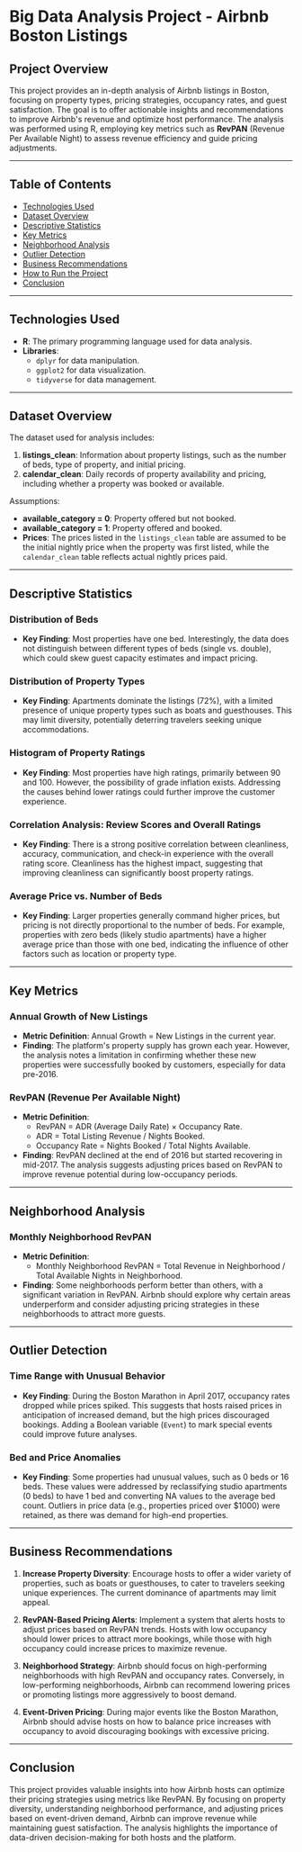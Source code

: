 # Big Data Analysis Project - Airbnb Boston Listings

## Project Overview

This project provides an in-depth analysis of Airbnb listings in Boston, focusing on property types, pricing strategies, occupancy rates, and guest satisfaction. The goal is to offer actionable insights and recommendations to improve Airbnb's revenue and optimize host performance. The analysis was performed using R, employing key metrics such as **RevPAN** (Revenue Per Available Night) to assess revenue efficiency and guide pricing adjustments.

---

## Table of Contents
- [Technologies Used](#technologies-used)
- [Dataset Overview](#dataset-overview)
- [Descriptive Statistics](#descriptive-statistics)
- [Key Metrics](#key-metrics)
- [Neighborhood Analysis](#neighborhood-analysis)
- [Outlier Detection](#outlier-detection)
- [Business Recommendations](#business-recommendations)
- [How to Run the Project](#how-to-run-the-project)
- [Conclusion](#conclusion)

---

## Technologies Used
- **R**: The primary programming language used for data analysis.
- **Libraries**: 
  - `dplyr` for data manipulation.
  - `ggplot2` for data visualization.
  - `tidyverse` for data management.

---

## Dataset Overview

The dataset used for analysis includes:
1. **listings_clean**: Information about property listings, such as the number of beds, type of property, and initial pricing.
2. **calendar_clean**: Daily records of property availability and pricing, including whether a property was booked or available.

Assumptions:
- **available_category = 0**: Property offered but not booked.
- **available_category = 1**: Property offered and booked.
- **Prices**: The prices listed in the `listings_clean` table are assumed to be the initial nightly price when the property was first listed, while the `calendar_clean` table reflects actual nightly prices paid.

---

## Descriptive Statistics

### Distribution of Beds
- **Key Finding**: Most properties have one bed. Interestingly, the data does not distinguish between different types of beds (single vs. double), which could skew guest capacity estimates and impact pricing.
  
### Distribution of Property Types
- **Key Finding**: Apartments dominate the listings (72%), with a limited presence of unique property types such as boats and guesthouses. This may limit diversity, potentially deterring travelers seeking unique accommodations.
  
### Histogram of Property Ratings
- **Key Finding**: Most properties have high ratings, primarily between 90 and 100. However, the possibility of grade inflation exists. Addressing the causes behind lower ratings could further improve the customer experience.

### Correlation Analysis: Review Scores and Overall Ratings
- **Key Finding**: There is a strong positive correlation between cleanliness, accuracy, communication, and check-in experience with the overall rating score. Cleanliness has the highest impact, suggesting that improving cleanliness can significantly boost property ratings.

### Average Price vs. Number of Beds
- **Key Finding**: Larger properties generally command higher prices, but pricing is not directly proportional to the number of beds. For example, properties with zero beds (likely studio apartments) have a higher average price than those with one bed, indicating the influence of other factors such as location or property type.

---

## Key Metrics

### Annual Growth of New Listings
- **Metric Definition**: Annual Growth = New Listings in the current year.
- **Finding**: The platform's property supply has grown each year. However, the analysis notes a limitation in confirming whether these new properties were successfully booked by customers, especially for data pre-2016.

### RevPAN (Revenue Per Available Night)
- **Metric Definition**: 
  - RevPAN = ADR (Average Daily Rate) × Occupancy Rate.
  - ADR = Total Listing Revenue / Nights Booked.
  - Occupancy Rate = Nights Booked / Total Nights Available.
- **Finding**: RevPAN declined at the end of 2016 but started recovering in mid-2017. The analysis suggests adjusting prices based on RevPAN to improve revenue potential during low-occupancy periods.

---

## Neighborhood Analysis

### Monthly Neighborhood RevPAN
- **Metric Definition**: 
  - Monthly Neighborhood RevPAN = Total Revenue in Neighborhood / Total Available Nights in Neighborhood.
- **Finding**: Some neighborhoods perform better than others, with a significant variation in RevPAN. Airbnb should explore why certain areas underperform and consider adjusting pricing strategies in these neighborhoods to attract more guests.

---

## Outlier Detection

### Time Range with Unusual Behavior
- **Key Finding**: During the Boston Marathon in April 2017, occupancy rates dropped while prices spiked. This suggests that hosts raised prices in anticipation of increased demand, but the high prices discouraged bookings. Adding a Boolean variable (`Event`) to mark special events could improve future analyses.

### Bed and Price Anomalies
- **Key Finding**: Some properties had unusual values, such as 0 beds or 16 beds. These values were addressed by reclassifying studio apartments (0 beds) to have 1 bed and converting NA values to the average bed count. Outliers in price data (e.g., properties priced over $1000) were retained, as there was demand for high-end properties.

---

## Business Recommendations

1. **Increase Property Diversity**: Encourage hosts to offer a wider variety of properties, such as boats or guesthouses, to cater to travelers seeking unique experiences. The current dominance of apartments may limit appeal.
   
2. **RevPAN-Based Pricing Alerts**: Implement a system that alerts hosts to adjust prices based on RevPAN trends. Hosts with low occupancy should lower prices to attract more bookings, while those with high occupancy could increase prices to maximize revenue.

3. **Neighborhood Strategy**: Airbnb should focus on high-performing neighborhoods with high RevPAN and occupancy rates. Conversely, in low-performing neighborhoods, Airbnb can recommend lowering prices or promoting listings more aggressively to boost demand.

4. **Event-Driven Pricing**: During major events like the Boston Marathon, Airbnb should advise hosts on how to balance price increases with occupancy to avoid discouraging bookings with excessive pricing.

--- 

## Conclusion

This project provides valuable insights into how Airbnb hosts can optimize their pricing strategies using metrics like RevPAN. By focusing on property diversity, understanding neighborhood performance, and adjusting prices based on event-driven demand, Airbnb can improve revenue while maintaining guest satisfaction. The analysis highlights the importance of data-driven decision-making for both hosts and the platform.
